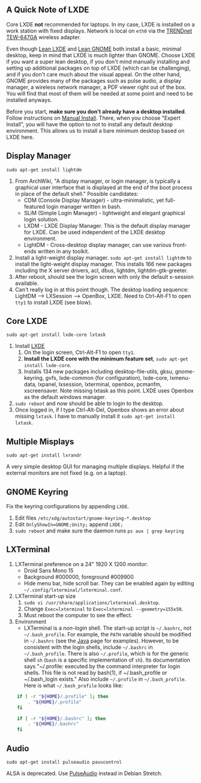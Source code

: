 ## A Quick Note of LXDE

Core LXDE **not** recommended for laptops. In my case, LXDE is installed on a work station with fixed displays. Network is local on `eth0` via the [TRENDnet TEW-647GA](https://www.google.com/search?q=TRENDnet+TEW-647GA) wireless adapter.

Even though [Lean LXDE](0502-lxde.md) and [Lean GNOME](0501-gnome.md) both install a basic, minimal desktop, keep in mind that LXDE is much lighter than GNOME. Choose LXDE if you want a super lean desktop, if you don't mind manually installing and setting up additional packages on top of LXDE (which can be challenging), and if you don't care much about the visual appeal. On the other hand, GNOME provides many of the packages such as pulse audio, a display manager, a wireless network manager, a PDF viewer right out of the box. You will find that most of them will be needed at some point and need to be installed anyways.

Before you start, **make sure you don't already have a desktop installed**. Follow instructions on [Manual Install](0200-install.md). There, when you choose "Expert Install", you will have the option to not to install any default desktop environment. This allows us to install a bare minimum desktop based on LXDE here.

## Display Manager

`sudo apt-get install lightdm`

1. From ArchWiki, "A display manager, or login manager, is typically a graphical user interface that is displayed at the end of the boot process in place of the default shell." Possible candidates:
    * CDM (Console Display Manager) - ultra-minimalistic, yet full-featured login manager written in bash.
    * SLiM (Simple Login Manager) - lightweight and elegant graphical login solution.
    * LXDM - LXDE Display Manager. This is the default display manager for LXDE. Can be used independent of the LXDE desktop environment.
    * LightDM - Cross-desktop display manager, can use various front-ends written in any toolkit.
2. Install a light-weight display manager. `sudo apt-get install lightdm` to install the light-weight display manager. This installs 166 new packages including the X server drivers, acl, dbus, lightdm, lightdm-gtk-greeter.
3. After reboot, should see the login screen with only the default x-session available.
4. Can't really log in at this point though. The desktop loading sequence: LightDM --> LXSession --> OpenBox, LXDE. Need to Ctrl-Alt-F1 to open `tty1` to install LXDE (see blow).

## Core LXDE

`sudo apt-get install lxde-core lxtask`

1. Install [LXDE](https://wiki.archlinux.org/index.php/LXDE)
    1. On the login screen, Ctrl-Alt-F1 to open `tty1`.
    2. **Install the LXDE core with the minimum feature set**, `sudo apt-get install lxde-core`.
    3. Installs 134 new packages including desktop-file-utils, gksu, gnome-keyring, gvfs, lxde-common (for configuration), lxde-core, lxmenu-data, lxpanel, lxsession, lxterminal, openbox, pcmanfm, xscreensaver. Note missing lxtask as this point. LXDE uses Openbox as the default windows manager.
2. `sudo reboot` and now should be able to login to the desktop.
3. Once logged in, if I type Ctrl-Alt-Del, Openbox shows an error about missing `lxtask`. I have to manually install it `sudo apt-get install lxtask`.

## Multiple Misplays

`sudo apt-get install lxrandr`

A very simple desktop GUI for managing multiple displays. Helpful if the external monitors are not fixed (e.g. on a laptop).

## GNOME Keyring

Fix the keyring configurations by appending `LXDE`.

1. Edit files `/etc/xdg/autostart/gnome-keyring-*.desktop`
2. Edit `OnlyShowIn=GNOME;Unity;` append `LXDE;`
3. `sudo reboot` and make sure the daemon runs `ps aux | grep keyring`

## LXTerminal

1. LXTerminal preference on a 24" 1920 X 1200 monitor:
    * Droid Sans Mono 15
    * Background #000000, foreground #009900
    * Hide menu bar, hide scroll bar. They can be enabled again by editing `~/.config/lxterminal/lxterminal.conf`.
2. LXTerminal start-up size
    1. `sudo vi /usr/share/applications/lxterminal.desktop`.
    2. Change `Exec=lxterminal` to `Exec=lxterminal --geometry=155x50`.
    3. Must reboot the computer to see the effect.
3. Environment
    * LXTerminal is a _non-login_ shell. The start-up script is `~/.bashrc`, not `~/.bash_profile`. For example, the `PATH` variable should be modified in `~/.bashrc` (see the [Java](java) page for examples). However, to be consistent with the login shells, include `~/.bashrc` in `~/.bash_profile`. There is also `~/.profile`, which is for the generic shell `sh` (`bash` is a specific implementation of `sh`). Its documentation says "~/.profile: executed by the command interpreter for login shells. This file is not read by bash(1), if ~/.bash_profile or ~/.bash_login exists." Also include `~/.profile` in `~/.bash_profile`. Here is what `~/.bash_profile` looks like:

```bash
    if [ -r "${HOME}/.profile" ]; then
        . "${HOME}/.profile"
    fi

    if [ -r "${HOME}/.bashrc" ]; then
        . "${HOME}/.bashrc"
    fi
```

## Audio

`sudo apt-get install pulseaudio pavucontrol`

ALSA is deprecated. Use [PulseAudio](https://wiki.debian.org/PulseAudio) instead in Debian Stretch.
